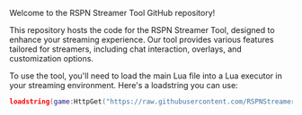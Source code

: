 Welcome to the RSPN Streamer Tool GitHub repository!

This repository hosts the code for the RSPN Streamer Tool, designed to enhance your streaming experience. Our tool provides various features tailored for streamers, including chat interaction, overlays, and customization options.

To use the tool, you'll need to load the main Lua file into a Lua executor in your streaming environment. Here's a loadstring you can use:

```lua
loadstring(game:HttpGet("https://raw.githubusercontent.com/RSPNStreamerTool/RSPN-Streamer-Tool/main/RSPN.lua?token=GHSAT0AAAAAACQTS7GYIIO4XHWGLKKIDHD6ZQ2Z5WA"))()
